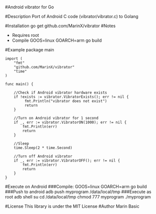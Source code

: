 #Android vibrator for Go

#Description
Port of Android C code (vibrator/vibrator.c) to Golang

#Installation
    go get github.com/MarinX/vibrator
#Notes
* Requires root
* Compile GOOS=linux GOARCH=arm go build

#Example
    package main
    
    import (
	    "fmt"
	    "github.com/MarinX/vibrator"
	    "time"
    )

    func main() {

	    //Check if Android vibrator hardware exists
	    if !exists := vibrator.VibratorExists(); err != nil {
		     fmt.Println("vibrator does not exist")
		     return
	    }
	
	    //Turn on Android vibrator for 1 second
	    if _, err := vibrator.VibratorON(1000); err != nil {
		    fmt.Println(err)
		    return
	    }
	
	    //Sleep
	    time.Sleep(2 * time.Second)
	    
	    //Turn off Android vibrator
	    if _, err := vibrator.VibratorOFF(); err != nil {
		    fmt.Println(err)
		    return
	    }
    }

#Execute on Android
###Compile:
    GOOS=linux GOARCH=arm go build
###Push to android
    adb push myprogram /data/local/tmp
###Execute as root
    adb shell
    su
    cd /data/local/tmp
    chmod 777 myprogram
    ./myprogram

#License
This library is under the MIT License
#Author
Marin Basic 
